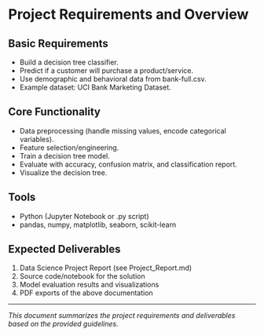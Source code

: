 # Project Requirements and Overview

## Basic Requirements

- Build a decision tree classifier.
- Predict if a customer will purchase a product/service.
- Use demographic and behavioral data from bank-full.csv.
- Example dataset: UCI Bank Marketing Dataset.

## Core Functionality

- Data preprocessing (handle missing values, encode categorical variables).
- Feature selection/engineering.
- Train a decision tree model.
- Evaluate with accuracy, confusion matrix, and classification report.
- Visualize the decision tree.

## Tools

- Python (Jupyter Notebook or .py script)
- pandas, numpy, matplotlib, seaborn, scikit-learn

## Expected Deliverables

1. Data Science Project Report (see Project_Report.md)
2. Source code/notebook for the solution
3. Model evaluation results and visualizations
4. PDF exports of the above documentation

---

*This document summarizes the project requirements and deliverables based on the provided guidelines.*